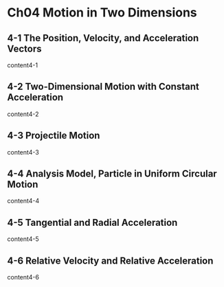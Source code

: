 # Ch04 Motion in Two Dimensions


## 4-1 The Position, Velocity, and Acceleration Vectors
content4-1

## 4-2 Two-Dimensional Motion with Constant Acceleration
content4-2

## 4-3 Projectile Motion
content4-3

## 4-4 Analysis Model, Particle in Uniform Circular Motion
content4-4

## 4-5 Tangential and Radial Acceleration
content4-5

## 4-6 Relative Velocity and Relative Acceleration
content4-6
